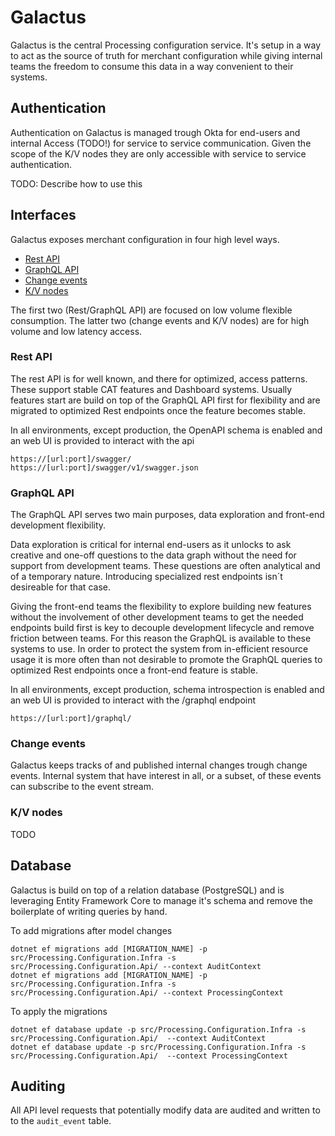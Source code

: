 # Galactus

Galactus is the central Processing configuration service. It's setup in a way to act as the source of truth for merchant configuration while giving internal teams the freedom to consume this data in a way convenient to their systems.

## Authentication

Authentication on Galactus is managed trough Okta for end-users and internal Access (TODO!) for service to service communication. Given the scope of the K/V nodes they are only accessible with service to service authentication.

TODO: Describe how to use this

## Interfaces

Galactus exposes merchant configuration in four high level ways.

- [Rest API]()
- [GraphQL API]()
- [Change events]()
- [K/V nodes]()

The first two (Rest/GraphQL API) are focused on low volume flexible consumption. The latter two (change events and K/V nodes) are for high volume and low latency access.

### Rest API

The rest API is for well known, and there for optimized, access patterns. These support stable CAT features and Dashboard systems. 
Usually features start are build on top of the GraphQL API first for flexibility and are migrated to optimized Rest endpoints once the feature becomes stable.

In all environments, except production, the OpenAPI schema is enabled and an web UI is provided to interact with the api
```http request
https://[url:port]/swagger/
https://[url:port]/swagger/v1/swagger.json
```

### GraphQL API

The GraphQL API serves two main purposes, data exploration and front-end development flexibility.

Data exploration is critical for internal end-users as it unlocks to ask creative and one-off questions to the data graph without the need for support from development teams. These questions are often analytical and of a temporary nature. Introducing specialized rest endpoints isn´t desireable for that case.

Giving the front-end teams the flexibility to explore building new features without the involvement of other development teams to get the needed endpoints build first is key to decouple development lifecycle and remove friction between teams. For this reason the GraphQL is available to these systems to use. In order to protect the system from in-efficient resource usage it is more often than not desirable to promote the GraphQL queries to optimized Rest endpoints once a front-end feature is stable.

In all environments, except production, schema introspection is enabled and an web UI is provided to interact with the /graphql endpoint
```http request
https://[url:port]/graphql/
```

### Change events

Galactus keeps tracks of and published internal changes trough change events. Internal system that have interest in all, or a subset, of these events can subscribe to the event stream.

### K/V nodes

TODO

## Database

Galactus is build on top of a relation database (PostgreSQL) and is leveraging Entity Framework Core to manage it's schema and remove the boilerplate of writing queries by hand.

To add migrations after model changes

``` shell
dotnet ef migrations add [MIGRATION_NAME] -p src/Processing.Configuration.Infra -s src/Processing.Configuration.Api/ --context AuditContext
dotnet ef migrations add [MIGRATION_NAME] -p src/Processing.Configuration.Infra -s src/Processing.Configuration.Api/ --context ProcessingContext
```

To apply the migrations

```shell
dotnet ef database update -p src/Processing.Configuration.Infra -s src/Processing.Configuration.Api/  --context AuditContext
dotnet ef database update -p src/Processing.Configuration.Infra -s src/Processing.Configuration.Api/  --context ProcessingContext
```

## Auditing

All API level requests that potentially modify data are audited and written to to the `audit_event` table.
